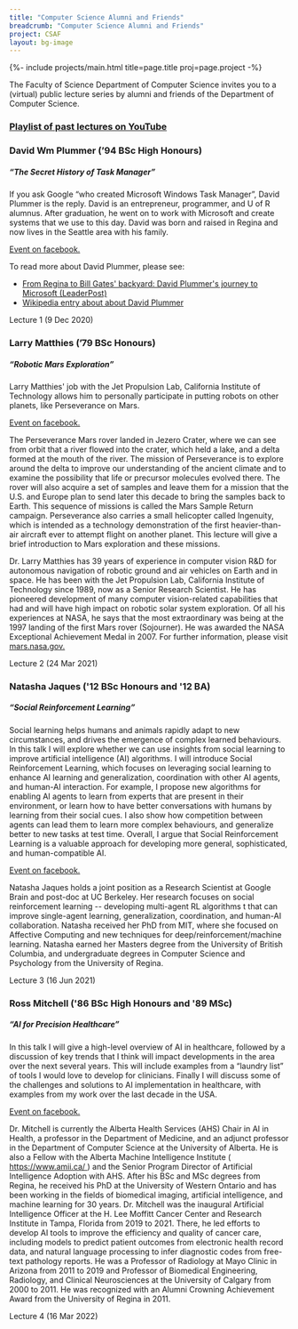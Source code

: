```yaml
---
title: "Computer Science Alumni and Friends"
breadcrumb: "Computer Science Alumni and Friends"
project: CSAF
layout: bg-image
---
```

{%-
  include projects/main.html
  title=page.title
  proj=page.project
-%}

<div class="bg-light p-3 m-2">
  <p>
    The Faculty of Science Department of Computer Science
    invites you to a (virtual) public lecture series
    by alumni and friends of the Department of
    Computer Science.
  </p>
  <h3 class="text-center">
    <a target="_blank" href="https://www.youtube.com/playlist?list=PLYMokjh1_EOg3bjFUCcq7PeTu9FmOC5-U">
      Playlist of past lectures on YouTube
    </a>
  </h3>
</div>

<div class="card bg-light m-2">
  <div class="card-header">
    <h3>
      David Wm Plummer (’94 BSc High Honours)
    </h3>
  </div>
  <div class="card-body">
    <h5>
      “The Secret History of Task Manager”
    </h5>
    <p>
      If you ask Google
      “who created Microsoft Windows Task Manager”,
      David Plummer is the reply.
      David is an entrepreneur, programmer, and U of R
      alumnus. After graduation, he went on to work with
      Microsoft and create systems that we use to this day.
      David was born and raised in Regina and now lives in
      the Seattle area with his family.
    </p>
    <p>
      <a href="https://www.facebook.com/events/1280139982364724" target="_blank">
        Event on facebook.
      </a>
    </p>
    <p>
      To read more about David Plummer, please see:
    </p>
    <ul>
      <li>
        <a href="https://leaderpost.com/news/local-news/the-man-who-created-windows-task-manger-is-canadian-and-hes-from-regina" target="_blank">
          From Regina to Bill Gates' backyard: David Plummer's journey to Microsoft (LeaderPost)
        </a>
      </li>
      <li>
        <a href="https://en.wikipedia.org/wiki/David_Plummer_(programmer)" target="_blank">
          Wikipedia entry about about David Plummer
        </a>
      </li>
    </ul>
  </div>
  <div class="card-header">
    Lecture 1 (9 Dec 2020)
  </div>
</div>

<div class="card bg-light m-2">
  <div class="card-header">
    <h3>
      Larry Matthies (’79 BSc Honours)
    </h3>
  </div>
  <div class="card-body">
    <h5>
      “Robotic Mars Exploration”
    </h5>
    <p>
      Larry Matthies' job with the Jet Propulsion Lab, California Institute of Technology allows him to personally participate in putting robots on other planets, like Perseverance on Mars.
    </p>
    <p>
      <a href="https://www.facebook.com/events/480462469792642" target="_blank">
        Event on facebook.
      </a>
    </p>
    <p>
      The Perseverance Mars rover landed in Jezero Crater,
      where we can see from orbit that a river flowed into
      the crater, which held a lake, and a delta formed at
      the mouth of the river.
      The mission of Perseverance is to explore around the
      delta to improve our understanding of the ancient
      climate and to examine the possibility that life
      or precursor molecules evolved there.
      The rover will also acquire a set of samples and
      leave them for a mission that the U.S. and Europe
      plan to send later this decade to bring the samples back to Earth.
      This sequence of missions is called the Mars Sample Return campaign.
      Perseverance also carries a small helicopter called Ingenuity, which is intended as a technology demonstration of the first heavier-than-air aircraft ever to attempt flight on another planet.
      This lecture will give a brief introduction to Mars exploration and these missions.
    </p>
    <p>
      Dr. Larry Matthies has 39 years of experience in
      computer vision R&D for autonomous navigation of
      robotic ground and air vehicles on Earth and in
      space. He has been with the Jet Propulsion Lab,
      California Institute of Technology since 1989, now
      as a Senior Research Scientist.
      He has pioneered
      development of many computer vision-related
      capabilities that had and will have high impact on
      robotic solar system exploration.
      Of all his experiences at NASA, he says that the
      most extraordinary was being at the 1997 landing of
      the first Mars rover (Sojourner).
      He was awarded the NASA Exceptional Achievement Medal in 2007.
      For further information, please visit <a href="https://mars.nasa.gov/people/profile/?id=23118" target="_blank">
        mars.nasa.gov.
      </a>
    </p>
  </div>
  <div class="card-header">
    Lecture 2 (24 Mar 2021)
  </div>
</div>

<div class="card bg-light m-2">
  <div class="card-header">
    <h3>
      Natasha Jaques ('12 BSc Honours and '12 BA)
    </h3>
  </div>
  <div class="card-body">
    <h5>
      “Social Reinforcement Learning”
    </h5>
    <p>
      Social learning helps humans and animals rapidly
      adapt to new circumstances, and drives the emergence
      of complex learned behaviours.
      In this talk I will explore whether we can use
      insights from social learning to improve artificial
      intelligence (AI) algorithms.
      I will introduce Social Reinforcement Learning,
      which focuses on leveraging social learning to
      enhance AI learning and generalization, coordination
      with other AI agents, and human-AI interaction.
      For example, I propose new algorithms for enabling
      AI agents to learn from experts that are present in
      their environment, or learn how to have better
      conversations with humans by learning from their
      social cues.
      I also show how competition between agents can lead
      them to learn more complex behaviours, and
      generalize better to new tasks at test time.
      Overall, I argue that Social Reinforcement Learning
      is a valuable approach for developing more general,
      sophisticated, and human-compatible AI.
    </p>
    <p>
      <a href="https://www.facebook.com/events/2990667311162405" target="_blank">
        Event on facebook.
      </a>
    </p>
    <p>
      Natasha Jaques holds a joint position as a Research
      Scientist at Google Brain and post-doc at UC
      Berkeley.
      Her research focuses on social reinforcement
      learning -- developing multi-agent RL algorithms t
      that can improve single-agent learning,
      generalization, coordination, and human-AI
      collaboration.
      Natasha received her PhD from MIT, where she focused
      on Affective Computing and new techniques for
      deep/reinforcement/machine learning.
      Natasha earned her Masters degree from the
      University of British Columbia, and undergraduate
      degrees in Computer Science and Psychology from the
      University of Regina.
    </p>
  </div>
  <div class="card-header">
    Lecture 3 (16 Jun 2021)
  </div>
</div>

<div class="card bg-light m-2">
  <div class="card-header">
    <h3>
      Ross Mitchell ('86 BSc High Honours and '89 MSc)
    </h3>
  </div>
  <div class="card-body">
    <h5>
      “AI for Precision Healthcare”
    </h5>
    <p>
      In this talk I will give a high-level overview of AI
      in healthcare, followed by a discussion of key
      trends that I think will impact developments in the
      area over the next several years.
      This will include examples from a “laundry list” of
      tools I would love to develop for clinicians.
      Finally I will discuss some of the challenges and
      solutions to AI implementation in healthcare, with
      examples from my work over the last decade in the
      USA.
    </p>
    <p>
      <a href="https://www.facebook.com/events/1078472749599631" target="_blank">
        Event on facebook.
      </a>
    </p>
    <p>
      Dr. Mitchell is currently the Alberta Health
      Services (AHS) Chair in AI in Health, a professor in
      the Department of Medicine, and an adjunct professor
      in the Department of Computer Science at the
      University of Alberta.
      He is also a Fellow with the Alberta Machine
      Intelligence Institute
      (<a href="https://www.amii.ca/" target="_blank">
        https://www.amii.ca/
      </a>)
      and the Senior Program Director of Artificial
      Intelligence Adoption with AHS.
      After his BSc and MSc degrees from Regina,
      he received his PhD at the University of Western
      Ontario and has been working in the fields of
      biomedical imaging, artificial intelligence, and
      machine learning for 30 years.
      Dr. Mitchell was the inaugural Artificial
      Intelligence Officer at the H. Lee Moffitt Cancer
      Center and Research Institute in Tampa, Florida from
      2019 to 2021.
      There, he led efforts to develop AI tools to improve
      the efficiency and quality of cancer care, including
      models to predict patient outcomes from electronic
      health record data, and natural language processing
      to infer diagnostic codes from free-text pathology
      reports.
      He was a Professor of Radiology at Mayo Clinic in
      Arizona from 2011 to 2019 and Professor of
      Biomedical Engineering, Radiology, and Clinical
      Neurosciences at the University of Calgary from 2000
      to 2011.
      He was recognized with an Alumni Crowning
      Achievement Award from the University of Regina in
      2011. 
    </p>
  </div>
  <div class="card-header">
    Lecture 4 (16 Mar 2022)
  </div>
</div>
